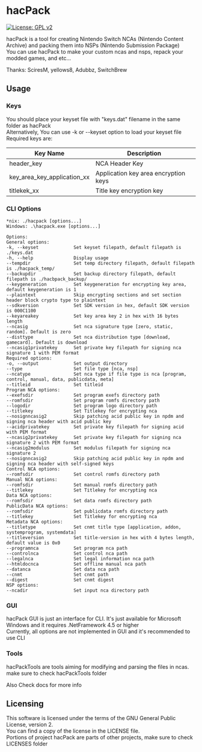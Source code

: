 # hacPack

[![License: GPL v2](https://img.shields.io/badge/License-GPL%20v2-blue.svg)](https://www.gnu.org/licenses/old-licenses/gpl-2.0.en.html)

hacPack is a tool for creating Nintendo Switch NCAs (Nintendo Content Archive) and packing them into NSPs (Nintendo Submission Package)  
You can use hacPack to make your custom ncas and nsps, repack your modded games, and etc...
  
Thanks: SciresM, yellows8, Adubbz, SwitchBrew

## Usage

### Keys

You should place your keyset file with "keys.dat" filename in the same folder as hacPack  
Alternatively, You can use -k or --keyset option to load your keyset file  
Required keys are:  

Key Name | Description
-------- | -----------
header_key | NCA Header Key
key_area_key_application_xx | Application key area encryption keys
titlekek_xx | Title key encryption key

### CLI Options  

```
*nix: ./hacpack [options...]  
Windows: .\hacpack.exe [options...]  
  
Options:
General options:  
-k, --keyset             Set keyset filepath, default filepath is ./keys.dat  
-h, --help               Display usage  
--tempdir                Set temp directory filepath, default filepath is ./hacpack_temp/  
--backupdir              Set backup directory filepath, default filepath is ./hacbpack_backup/  
--keygeneration          Set keygeneration for encrypting key area, default keygeneration is 1  
--plaintext              Skip encrypting sections and set section header block crypto type to plaintext  
--sdkversion             Set SDK version in hex, default SDK version is 000C1100  
--keyareakey             Set key area key 2 in hex with 16 bytes length  
--ncasig                 Set nca signature type [zero, static, random]. Default is zero  
--disttype               Set nca distribution type [download, gamecard]. Default is download  
--ncasig1privatekey      Set private key filepath for signing nca signature 1 with PEM format  
Required options:  
-o, --output             Set output directory  
--type                   Set file type [nca, nsp]  
--ncatype                Set nca type if file type is nca [program, control, manual, data, publicdata, meta]  
--titleid                Set titleid  
Program NCA options:  
--exefsdir               Set program exefs directory path  
--romfsdir               Set program romfs directory path  
--logodir                Set program logo directory path  
--titlekey               Set Titlekey for encrypting nca  
--nosignncasig2          Skip patching acid public key in npdm and signing nca header with acid public key  
--acidprivatekey         Set private key filepath for signing acid with PEM format  
--ncasig2privatekey      Set private key filepath for signing nca signature 2 with PEM format  
--ncasig2modulus         Set modulus filepath for signing nca signature 2  
--nosignncasig2          Skip patching acid public key in npdm and signing nca header with self-signed keys  
Control NCA options:  
--romfsdir               Set control romfs directory path  
Manual NCA options:  
--romfsdir               Set manual romfs directory path  
--titlekey               Set Titlekey for encrypting nca  
Data NCA options:  
--romfsdir               Set data romfs directory path  
PublicData NCA options:  
--romfsdir               Set publicdata romfs directory path  
--titlekey               Set Titlekey for encrypting nca  
Metadata NCA options:  
--titletype              Set cnmt title type [application, addon, systemprogram, systemdata]  
--titleversion           Set title-version in hex with 4 bytes length, default value is 0x0  
--programnca             Set program nca path  
--controlnca             Set control nca path  
--legalnca               Set legal information nca path  
--htmldocnca             Set offline manual nca path  
--datanca                Set data nca path  
--cnmt                   Set cnmt path  
--digest                 Set cnmt digest  
NSP options:  
--ncadir                 Set input nca directory path  
```

### GUI

hacPack GUI is just an interface for CLI. It's just available for Microsoft Windows and it requires .NetFramework 4.5 or higher  
Currently, all options are not implemented in GUI and it's recommended to use CLI  

### Tools

hacPackTools are tools aiming for modifying and parsing the files in ncas. make sure to check hacPackTools folder  
  
Also Check docs for more info  

## Licensing

This software is licensed under the terms of the GNU General Public License, version 2.  
You can find a copy of the license in the LICENSE file.  
Portions of project hacPack are parts of other projects, make sure to check LICENSES folder

